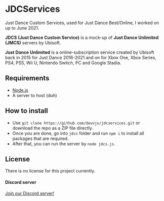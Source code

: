 # JDCServices
Just Dance Custom Services, used for Just Dance Best/Online, I worked on up to June 2021.

**JDCS (Just Dance Custom Service)** is a mock-up of **Just Dance Unlimited (JMCS)** servers by Ubisoft.

**Just Dance Unlimited** is a online-subscription service created by Ubisoft back in 2015 for Just Dance 2016-2021 and on for Xbox One, Xbox Series, PS4, PS5, Wii U, Nintendo Switch, PC and Google Stadia.

## Requirements
- [Node.js](https://nodejs.org/)
- A server to host (duh)

## How to install

- Use `git clone https://github.com/devvjs/jdcservices.git` or download the repo as a ZIP file directly.
- Once you are done, go into `jdcs` folder and run `npm i` to install all packages that are required.
- After that, you can run the server by `node jdcs.js`.

## License
There is no license for this project currently.

#### Discord server
[Join our Discord server!](https://discord.gg/devd)
